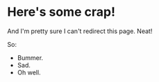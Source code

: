 # Here's some crap!

And I'm pretty sure I can't redirect this page. Neat!

So:
* Bummer.
* Sad. 
* Oh well.
